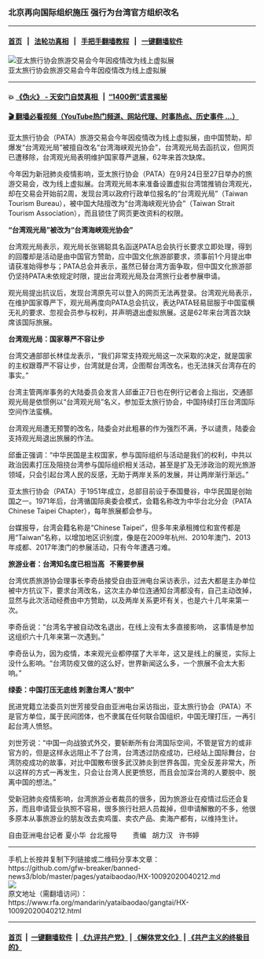 ### 北京再向国际组织施压      强行为台湾官方组织改名
------------------------

#### [首页](https://github.com/gfw-breaker/banned-news3/blob/master/README.md) &nbsp;&nbsp;|&nbsp;&nbsp; [法轮功真相](https://github.com/begood0513/basic/blob/master/README.md)  &nbsp;&nbsp;|&nbsp;&nbsp; [手把手翻墙教程](https://github.com/gfw-breaker/guides/wiki)  &nbsp;&nbsp;|&nbsp;&nbsp; [一键翻墙软件](https://github.com/gfw-breaker/nogfw/blob/master/README.md)  



<div id="headerimg">
 <img alt="亚太旅行协会旅游交易会今年因疫情改为线上虚拟展" src="https://www.rfa.org/mandarin/yataibaodao/gangtai/apple.jpeg/@@images/862915c4-77fb-4b2a-970a-be127e8a4909.jpeg" title="亚太旅行协会旅游交易会今年因疫情改为线上虚拟展"/>
 <div id="headerimgcontents">
  <div id="headerimgcaption">
   <span>
    亚太旅行协会旅游交易会今年因疫情改为线上虚拟展
   </span>
   <!-- zoomattribute -->
  </div>
  <!-- headerimgcaption -->
 </div>
 <!-- headerimagecontents -->
</div>

<hr/>


#### 💥 [《伪火》 - 天安门自焚真相 ](http://158.247.195.190:10000/videos/blog/weihuo.html)&nbsp; |&nbsp; [“1400例”谎言揭秘  ](http://158.247.195.190:10000/videos/blog/jiexi1400.html)

#### [ 🎬  翻墙必看视频（YouTube热门频道、网站代理、时事热点、历史事件 ...）](https://github.com/gfw-breaker/links/blob/master/banned.md)

<div id="storytext">
 <div>
  <div class="slot_header">
  </div>
 </div>
 <p>
  亚太旅行协会（PATA）旅游交易会今年因疫情改为线上虚拟展，由中国赞助，却爆发“台湾观光局”被擅自改名“台湾海峡观光协会”，台湾观光局去函抗议，但网页已遭移除，台湾观光局表明维护国家尊严退展，62年来首次缺席。
 </p>
 <p>
 </p>
 <p>
  <span>
   今年因为新冠肺炎疫情影响，亚太旅行协会（PATA）在9月24日至27日举办的旅游交易会，改为线上虚拟展。台湾观光局本来准备设置虚拟台湾馆推销台湾观光，却在交易会开始前2周，发现台湾以政府行政单位报名的“台湾观光局”（Taiwan Tourism Bureau），被中国大陆擅改为“台湾海峡观光协会”（Taiwan Strait Tourism Association），而且锁住了网页更改资料的权限。
  </span>
 </p>
 <p>
  <span>
   <b>
    “台湾观光局”被改为“台湾海峡观光协会”
   </b>
  </span>
 </p>
 <p>
  <span>
   台湾观光局表示，观光局长张锡聪具名函送PATA总会执行长要求立即处理，得到的回覆却是活动是由中国官方赞助，应中国文化旅游部要求，须事前1个月提出申请获准始得参与；PATA总会并表示，虽然已替台湾方面争取，但中国文化旅游部仍坚持PATA未依规定时限，提出台湾观光局及台湾旅行业者参展申请。
  </span>
 </p>
 <p>
 </p>
 <p>
  观光局提出抗议后，发现台湾原先可以登入的网页无法再登录。台湾观光局表示，在维护国家尊严下，观光局再度向PATA总会抗议，表达PATA轻易屈服于中国蛮横无礼的要求、忽视会员参与权利，并声明退出虚拟旅展。这是62年来台湾首次缺席该国际旅展。
 </p>
 <p>
 </p>
 <p>
  <span>
   <b>
    台湾观光局：国家尊严不容让步
   </b>
  </span>
 </p>
 <p>
 </p>
 <p>
  台湾交通部部长林佳龙表示，“我们非常支持观光局这一次采取的决定，就是国家的主权跟尊严不容让步，台湾就是台湾，企图帮台湾改名，也无法抹灭台湾存在的事实。”
 </p>
 <p>
 </p>
 <p>
  台湾主管两岸事务的大陆委员会发言人邱垂正7日也在例行记者会上指出，交通部观光局是依惯例以“台湾观光局”名义，参加亚太旅行协会，中国持续打压台湾国际空间作法蛮横。
 </p>
 <p>
  台湾观光局遭无预警的改名，陆委会对此粗暴的作为强烈不满，予以谴责，陆委会支持观光局退出旅展的作法。
 </p>
 <p>
 </p>
 <p>
  邱垂正强调：“中华民国是主权国家，参与国际组织与活动是我们的权利，中共以政治因素打压及阻挠台湾参与国际组织相关活动，甚至是扩及无涉政治的观光旅游领域，只会引起台湾人民的反感，无助于两岸关系的发展，并让两岸渐行渐远。”
 </p>
 <p>
 </p>
 <p>
  亚太旅行协会（PATA）于1951年成立，总部目前设于泰国曼谷，中华民国是创始国之一。1971年后，台湾循国际奥委会模式，会籍名称改为中华台北分会（PATA Chinese Taipei Chapter），每年旅展都会参与。
 </p>
 <p>
 </p>
 <p>
  台媒报导，台湾会籍名称是“Chinese Taipei”，但多年来承租摊位和宣传都是用“Taiwan”名称，以增加地区识别度，像是在2009年杭州、2010年澳门、2013年成都、2017年澳门的参展活动，只有今年遭遇刁难。
 </p>
 <p>
 </p>
 <p>
  <b>
   旅游业者：台湾知名度已相当高   不需要参展
  </b>
 </p>
 <p>
 </p>
 <p>
  台湾优质旅游协会理事长李奇岳接受自由亚洲电台采访表示，过去大都是主办单位被中方抗议下，要求台湾改名，这次主办单位连通知台湾都没有，自己主动改掉，显然与此次活动经费由中方赞助，以及两岸关系更坏有关，也是六十几年来第一次。
 </p>
 <p>
 </p>
 <p>
  李奇岳说：“台湾名字被自动改名退出，在线上没有太多直接影响， 这事情是参加这组织六十几年来第一次遇到。”
 </p>
 <p>
 </p>
 <p>
  李奇岳认为，因为疫情，本来观光业都停摆了大半年，这又是线上的展览，实际上没什么影响。“台湾防疫又做的这么好，世界新闻这么多，一个旅展不会太大影响。”
 </p>
 <p>
 </p>
 <p>
  <span>
   <b>
    绿委：中国打压无底线 刺激台湾人“脱中”
   </b>
  </span>
 </p>
 <p>
 </p>
 <p>
  民进党籍立法委员刘世芳接受自由亚洲电台采访指出，亚太旅行协会（PATA）不是官方单位，属于民间团体，也不隶属在任何联合国组织，中国无理打压，一再引起台湾人愤怒。
 </p>
 <p>
 </p>
 <p>
  刘世芳说：“中国一向战狼式外交，要斩断所有台湾国际空间，不管是官方的或非官方的，但是这样永远阻止不了台湾，台湾透过防疫成功，已经站上国际舞台，台湾防疫成功的故事，对比中国散布很多武汉肺炎到世界各国，完全反差非常大，所以这样的方式一再发生，只会让台湾人民更愤怒，而且会加深台湾的人要脱中、脱离中国的想法。”
 </p>
 <p>
  受新冠肺炎疫情影响，台湾旅游业者裁员的很多，因为旅游业在疫情过后还会复苏，而且申请营业执照不容易，很多旅行社把人员裁掉，但申请解散的不多，他很多原本从事旅游业的朋友改去卖鸡蛋、卖农产品、卖海产都有，以维持生计。
 </p>
 <p>
 </p>
 <p>
  自由亚洲电台记者 夏小华  台北报导        责编   胡力汉   许书婷
 </p>
</div>

<hr/>
手机上长按并复制下列链接或二维码分享本文章：<br/>
https://github.com/gfw-breaker/banned-news3/blob/master/pages/yataibaodao/HX-10092020040212.md <br/>
<a href='https://github.com/gfw-breaker/banned-news3/blob/master/pages/yataibaodao/HX-10092020040212.md'><img src='https://github.com/gfw-breaker/banned-news3/blob/master/pages/yataibaodao/HX-10092020040212.md.png'/></a> <br/>
原文地址（需翻墙访问）：https://www.rfa.org/mandarin/yataibaodao/gangtai/HX-10092020040212.html


------------------------
#### [首页](https://github.com/gfw-breaker/banned-news3/blob/master/README.md) &nbsp;|&nbsp; [一键翻墙软件](https://github.com/gfw-breaker/nogfw/blob/master/README.md) &nbsp;| [《九评共产党》](https://github.com/gfw-breaker/9ping.md/blob/master/README.md#九评之一评共产党是什么) | [《解体党文化》](https://github.com/gfw-breaker/jtdwh.md/blob/master/README.md) | [《共产主义的终极目的》](https://github.com/gfw-breaker/gczydzjmd.md/blob/master/README.md)


<img src='http://gfw-breaker.win/banned-news3/pages/yataibaodao/HX-10092020040212.md' width='0px' height='0px'/>